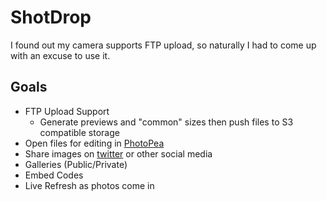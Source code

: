 # ShotDrop

I found out my camera supports FTP upload, so naturally I had to come up with an excuse to use it.

## Goals

* FTP Upload Support
    + Generate previews and "common" sizes then push files to S3 compatible storage
* Open files for editing in [PhotoPea](https://www.photopea.com/)
* Share images on [twitter](https://twitter.com) or other social media
* Galleries (Public/Private)
* Embed Codes
* Live Refresh as photos come in
